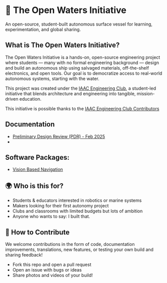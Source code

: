 # 🌊 The Open Waters Initiative

An open-source, student-built autonomous surface vessel for learning, experimentation, and global sharing.

## What is The Open Waters Initiative?

The Open Waters Initiative is a hands-on, open-source engineering project where students — many with no formal engineering background — design and build an autonomous ship using salvaged materials, off-the-shelf electronics, and open tools. Our goal is to democratize access to real-world autonomous systems, starting with the water. 

This project was created under the [IAAC Engineering Club](https://www.linkedin.com/company/iaac-engineering-club/?viewAsMember=true), a student-led initiative that blends architecture and engineering into tangible, mission-driven education. 

This initiative is possible thanks to the [IAAC Engineering Club Contributors](https://github.com/IaaC-Engineering-Club/reports/blob/main/CONTRIBUTORS.md)

## Documentation
* [Preliminary Design Review (PDR) - Feb 2025](https://github.com/IaaC-Engineering-Club/reports/blob/main/Preliminary-Design-Review-Feb2025.pdf)
* 

## Software Packages:
* [Vision Based Navigation](https://github.com/IaaC-Engineering-Club/software_vision)

## 🌍 Who is this for?
* Students & educators interested in robotics or marine systems
* Makers looking for their first autonomy project
* Clubs and classrooms with limited budgets but lots of ambition
* Anyone who wants to say: I built that.

## 🤝 How to Contribute
We welcome contributions in the form of code, documentation improvements, translations, new features, or testing your own build and sharing feedback!
* Fork this repo and open a pull request
* Open an issue with bugs or ideas
* Share photos and videos of your build!

<!--

**Here are some ideas to get you started:**

🙋‍♀️ A short introduction - what is your organization all about?
🌈 Contribution guidelines - how can the community get involved?
👩‍💻 Useful resources - where can the community find your docs? Is there anything else the community should know?
🍿 Fun facts - what does your team eat for breakfast?
🧙 Remember, you can do mighty things with the power of [Markdown](https://docs.github.com/github/writing-on-github/getting-started-with-writing-and-formatting-on-github/basic-writing-and-formatting-syntax)
-->
